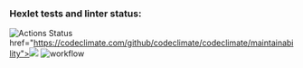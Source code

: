 ### Hexlet tests and linter status:
![Actions Status](https://github.com/eropka11/frontend-project-lvl1/workflows/hexlet-check/badge.svg)
href="https://codeclimate.com/github/codeclimate/codeclimate/maintainability"><img src="https://api.codeclimate.com/v1/badges/a99a88d28ad37a79dbf6/maintainability" /></a>
![workflow](https://github.com/eropka11/frontend-project-lvl1/actions/workflows/eslint-check.yml/badge.svg)